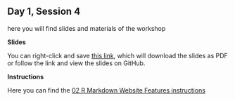 ## Day 1, Session 4

here you will find slides and materials of the workshop

**Slides**

You can right-click and save [this link](https://github.com/lisallreiber/R-Workshop/raw/main/assets/slides/04_RMarkdown-Websites.pdf), which will download the slides as PDF or follow the link and view the slides on GitHub.


**Instructions**

Here you can find the [02 R Markdown Website Features instructions](https://github.com/lisallreiber/R-Workshop/blob/main/04_RMarkdown-Webstack/04_instructions.md)  